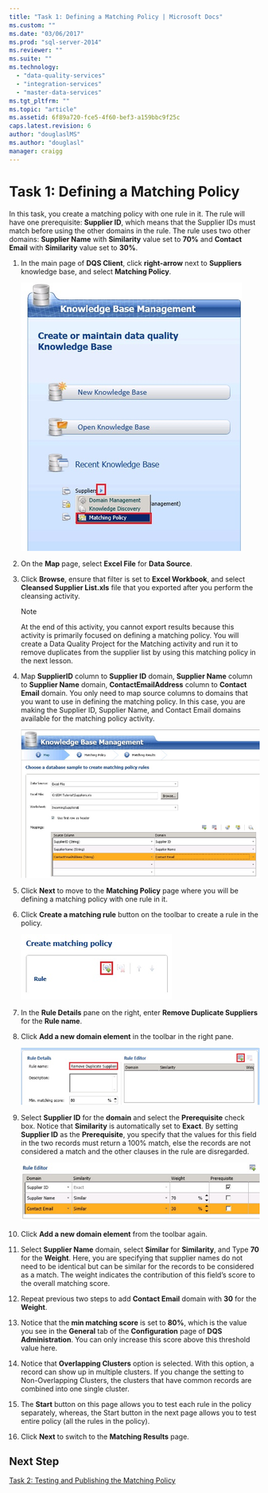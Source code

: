 ```yaml
---
title: "Task 1: Defining a Matching Policy | Microsoft Docs"
ms.custom: ""
ms.date: "03/06/2017"
ms.prod: "sql-server-2014"
ms.reviewer: ""
ms.suite: ""
ms.technology: 
  - "data-quality-services"
  - "integration-services"
  - "master-data-services"
ms.tgt_pltfrm: ""
ms.topic: "article"
ms.assetid: 6f89a720-fce5-4f60-bef3-a159bbc9f25c
caps.latest.revision: 6
author: "douglaslMS"
ms.author: "douglasl"
manager: craigg
---
```

# Task 1: Defining a Matching Policy
  In this task, you create a matching policy with one rule in it. The rule will have one prerequisite: **Supplier ID**, which means that the Supplier IDs must match before using the other domains in the rule. The rule uses two other domains: **Supplier Name** with **Similarity** value set to **70%** and **Contact Email** with **Similarity** value set to **30%**.  
  
1.  In the main page of **DQS Client**, click **right-arrow** next to **Suppliers** knowledge base, and select **Matching Policy**.  
  
     ![Matching Policy Menu on Main Page](../../2014/tutorials/media/et-definingamatchingpolicy-01.jpg "Matching Policy Menu on Main Page")  
  
2.  On the **Map** page, select **Excel File** for **Data Source**.  
  
3.  Click **Browse**, ensure that filter is set to **Excel Workbook**, and select **Cleansed Supplier List.xls** file that you exported after you perform the cleansing activity.  
  
    > [!NOTE]  
    >  At the end of this activity, you cannot export results because this activity is primarily focused on defining a matching policy. You will create a Data Quality Project for the Matching activity and run it to remove duplicates from the supplier list by using this matching policy in the next lesson.  
  
4.  Map **SupplierID** column to **Supplier ID** domain, **Supplier Name** column to **Supplier Name** domain, **ContactEmailAddress** column to **Contact Email** domain. You only need to map source columns to domains that you want to use in defining the matching policy. In this case, you are making the Supplier ID, Supplier Name, and Contact Email domains available for the matching policy activity.  
  
     ![Map Page of Matching Policy Definition Process](../../2014/tutorials/media/et-definingamatchingpolicy-02.jpg "Map Page of Matching Policy Definition Process")  
  
5.  Click **Next** to move to the **Matching Policy** page where you will be defining a matching policy with one rule in it.  
  
6.  Click **Create a matching rule** button on the toolbar to create a rule in the policy.  
  
     ![Create a Matching Rule Toolbar Button](../../2014/tutorials/media/et-definingamatchingpolicy-03.jpg "Create a Matching Rule Toolbar Button")  
  
7.  In the **Rule Details** pane on the right, enter **Remove Duplicate Suppliers** for the **Rule name**.  
  
8.  Click **Add a new domain element** in the toolbar in the right pane.  
  
     ![Rule Details - Add a New Domain Element Button](../../2014/tutorials/media/et-definingamatchingpolicy-04.jpg "Rule Details - Add a New Domain Element Button")  
  
9. Select **Supplier ID** for the **domain** and select the **Prerequisite** check box. Notice that **Similarity** is automatically set to **Exact**. By setting **Supplier ID** as the **Prerequisite**, you specify that the values for this field in the two records must return a 100% match, else the records are not considered a match and the other clauses in the rule are disregarded.  
  
     ![Remove Duplicate Suppliers Rule Definition](../../2014/tutorials/media/et-definingamatchingpolicy-05.jpg "Remove Duplicate Suppliers Rule Definition")  
  
10. Click **Add a new domain element** from the toolbar again.  
  
11. Select **Supplier Name** domain, select **Similar** for **Similarity**, and Type **70** for the **Weight**.  Here, you are specifying that supplier names do not need to be identical but can be similar for the records to be considered as a match. The weight indicates the contribution of this field’s score to the overall matching score.  
  
12. Repeat previous two steps to add **Contact Email** domain with **30** for the **Weight**.  
  
13. Notice that the **min matching score** is set to **80%**, which is the value you see in the **General** tab of the **Configuration** page of **DQS Administration**. You can only increase this score above this threshold value here.  
  
14. Notice that **Overlapping Clusters** option is selected. With this option, a record can show up in multiple clusters. If you change the setting to Non-Overlapping Clusters, the clusters that have common records are combined into one single cluster.  
  
15. The **Start** button on this page allows you to test each rule in the policy separately, whereas, the Start button in the next page allows you to test entire policy (all the rules in the policy).  
  
16. Click **Next** to switch to the **Matching Results** page.  
  
## Next Step  
 [Task 2: Testing and Publishing the Matching Policy](../../2014/tutorials/task-2-testing-and-publishing-the-matching-policy.md)  
  
  